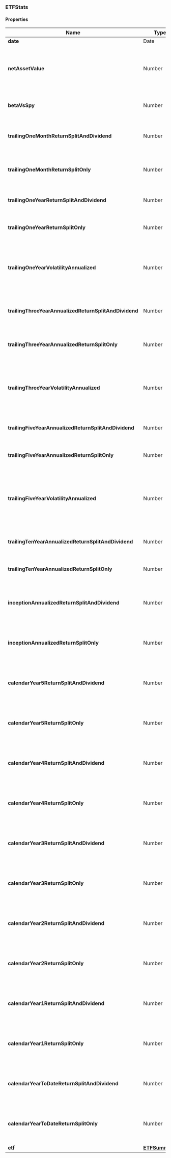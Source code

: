 
[//]: # (CLASS:ETFStats)

[//]: # (KIND:object)

### ETFStats

#### Properties

[//]: # (START_DEFINITION)

Name | Type | Description
------------ | ------------- | -------------
**date** | Date |  &nbsp;
**netAssetValue** | Number | The net asset value (NAV &#x3D; Total Assets - Total Liabilities) &nbsp;
**betaVsSpy** | Number | Volatility this ETF is versus the SPY ETF &nbsp;
**trailingOneMonthReturnSplitAndDividend** | Number | Trailing one month return including dividends &nbsp;
**trailingOneMonthReturnSplitOnly** | Number | Trailing one month return excluding dividends &nbsp;
**trailingOneYearReturnSplitAndDividend** | Number | Trailing one year return including dividends &nbsp;
**trailingOneYearReturnSplitOnly** | Number | Trailing one year return excluding dividends &nbsp;
**trailingOneYearVolatilityAnnualized** | Number | Annualized standard deviation of daily price returns over trailing 252 trading days &nbsp;
**trailingThreeYearAnnualizedReturnSplitAndDividend** | Number | Trailing three year return including dividends &nbsp;
**trailingThreeYearAnnualizedReturnSplitOnly** | Number | Trailing three year return excluding dividends &nbsp;
**trailingThreeYearVolatilityAnnualized** | Number | Annualized standard deviation of daily price returns over trailing 756 trading days &nbsp;
**trailingFiveYearAnnualizedReturnSplitAndDividend** | Number | Trailing five year return including dividends &nbsp;
**trailingFiveYearAnnualizedReturnSplitOnly** | Number | Trailing five year return excluding dividends &nbsp;
**trailingFiveYearVolatilityAnnualized** | Number | Annualized standard  deviation  of  daily  price  returns  over  trailing 1260 trading days &nbsp;
**trailingTenYearAnnualizedReturnSplitAndDividend** | Number | Trailing ten year return including dividends &nbsp;
**trailingTenYearAnnualizedReturnSplitOnly** | Number | Trailing ten year return excluding dividends &nbsp;
**inceptionAnnualizedReturnSplitAndDividend** | Number | Annualized return including dividends since inception &nbsp;
**inceptionAnnualizedReturnSplitOnly** | Number | Annualized return excluding dividends since inception &nbsp;
**calendarYear5ReturnSplitAndDividend** | Number | Five years ago calendar year return including dividends &nbsp;
**calendarYear5ReturnSplitOnly** | Number | Five years ago calendar year return excluding dividends &nbsp;
**calendarYear4ReturnSplitAndDividend** | Number | Four years ago calendar year return including dividends &nbsp;
**calendarYear4ReturnSplitOnly** | Number | Four years ago calendar year return excluding dividends &nbsp;
**calendarYear3ReturnSplitAndDividend** | Number | Three years ago calendar year return including dividends &nbsp;
**calendarYear3ReturnSplitOnly** | Number | Three years ago calendar year return excluding dividends &nbsp;
**calendarYear2ReturnSplitAndDividend** | Number | Two years ago calendar year return including dividends &nbsp;
**calendarYear2ReturnSplitOnly** | Number | Two years ago calendar year return excluding dividends &nbsp;
**calendarYear1ReturnSplitAndDividend** | Number | One year ago calendar year return including dividends &nbsp;
**calendarYear1ReturnSplitOnly** | Number | One year ago calendar year return excluding dividends &nbsp;
**calendarYearToDateReturnSplitAndDividend** | Number | Calendar year to date (YTD) return including dividends &nbsp;
**calendarYearToDateReturnSplitOnly** | Number | Calendar year to date (YTD) return excluding dividends &nbsp;
**etf** | [**ETFSummary**](ETFSummary.md) |  &nbsp;

[//]: # (END_DEFINITION)


[//]: # (CONTAINED_CLASS:ETFSummary)





